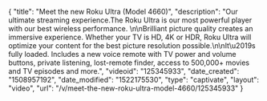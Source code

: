 {
    "title": "Meet the new Roku Ultra (Model 4660)",
    "description": "Our ultimate streaming experience.The Roku Ultra is our most powerful player with our best wireless performance. \n\nBrilliant picture quality creates an immersive experience. Whether your TV is HD, 4K or HDR, Roku Ultra will optimize your content for the best picture resolution possible.\n\nIt\u2019s fully loaded. Includes a new voice remote with TV power and volume buttons, private listening, lost-remote finder, access to 500,000+ movies and TV episodes and more.",
    "videoid": "125345933",
    "date_created": "1508957192",
    "date_modified": "1522175530",
    "type": "captivate",
    "layout": "video",
    "url": "\/v\/meet-the-new-roku-ultra-model-4660\/125345933"
}